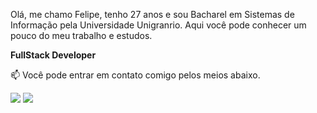 <!--### Hi there 👋


**felipe-b-oliveira/felipe-b-oliveira** is a ✨ _special_ ✨ repository because its `README.md` (this file) appears on your GitHub profile.

Here are some ideas to get you started:

- 🔭 I’m currently working on ...
- 🌱 I’m currently learning ...
- 👯 I’m looking to collaborate on ...
- 🤔 I’m looking for help with ...
- 💬 Ask me about ...
- 📫 How to reach me: ...
- 😄 Pronouns: ...
- ⚡ Fun fact: ...
-->

<!--
<img src="https://raw.githubusercontent.com/felipe-b-oliveira/felipe-b-oliveira/master/image/Laptop%20Icon-02.png" min-width="400px" max-width="400px" width="400px" align="right" alt="Notebook">
-->

<p align="left">
	Olá, me chamo Felipe, tenho 27 anos e sou Bacharel em Sistemas de Informação pela Universidade Unigranrio. Aqui você pode conhecer um pouco do meu trabalho e estudos.
</p>

<p align="left">
  <strong>FullStack Developer</strong>
</p>

<p align="left">
📫  Você pode entrar em contato comigo pelos meios abaixo.
</p>

<p align="left">
<a href="mailto:felipe.boliveira@outlook.com" alt="Gmail">
<img src="https://img.shields.io/badge/-felipe.boliveira@outlook.com-0078D4?style=flat-square&labelColor=0078D4&logo=gmail&logoColor=white&link=felipe.boliveira@outlook.com"/></a>
  
<a href="https://www.linkedin.com/in/felipe-oliveira-417376100/" alt="Linkedin">
<img src="https://img.shields.io/badge/-Felipe%20Oliveira-blue?style=flat-square&logo=Linkedin&logoColor=white&link=https://www.linkedin.com/in/felipe-oliveira-417376100/" /></a>
 </p>